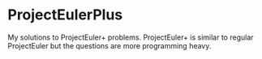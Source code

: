 # ProjectEulerPlus
My solutions to ProjectEuler+ problems. ProjectEuler+ is similar to regular ProjectEuler but the questions are more programming heavy.
